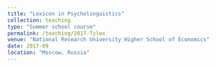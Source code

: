 ```yaml
---
title: "Lexicon in Psycholinguistics"
collection: teaching
type: "Summer school course"
permalink: /teaching/2017-Tylex
venue: "National Research University Higher School of Economics"
date: 2017-09
location: "Moscow, Russia"
---
```



